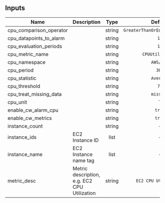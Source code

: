 ## Inputs

| Name | Description | Type | Default | Required |
|------|-------------|:----:|:-----:|:-----:|
| cpu_comparison_operator |  | string | `GreaterThanOrEqualToThreshold` | no |
| cpu_datapoints_to_alarm |  | string | `12` | no |
| cpu_evaluation_periods |  | string | `12` | no |
| cpu_metric_name |  | string | `CPUUtilization` | no |
| cpu_namespace |  | string | `AWS/EC2` | no |
| cpu_period |  | string | `300` | no |
| cpu_statistic |  | string | `Average` | no |
| cpu_threshold |  | string | `70` | no |
| cpu_treat_missing_data |  | string | `missing` | no |
| cpu_unit |  | string | `` | no |
| enable_cw_alarm_cpu |  | string | `true` | no |
| enable_cw_metrics |  | string | `true` | no |
| instance_count |  | string | - | yes |
| instance_ids | EC2 Instance ID | list | - | yes |
| instance_name | EC2 Instance name tag | list | - | yes |
| metric_desc | Metric description, e.g. EC2 CPU Utilization | string | `EC2 CPU Utilization` | no |

